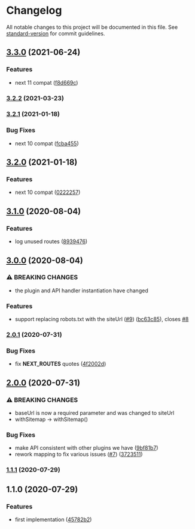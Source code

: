 # Changelog

All notable changes to this project will be documented in this file. See [standard-version](https://github.com/conventional-changelog/standard-version) for commit guidelines.

## [3.3.0](https://github.com/moxystudio/next-sitemaps-plugin/compare/v3.2.2...v3.3.0) (2021-06-24)


### Features

* next 11 compat ([f8d669c](https://github.com/moxystudio/next-sitemaps-plugin/commit/f8d669c8b37926a7451c47bc0ae8441d0648cb54))

### [3.2.2](https://github.com/moxystudio/next-sitemaps-plugin/compare/v3.2.1...v3.2.2) (2021-03-23)

### [3.2.1](https://github.com/moxystudio/next-sitemaps-plugin/compare/v3.2.0...v3.2.1) (2021-01-18)


### Bug Fixes

* next 10 compat ([fcba455](https://github.com/moxystudio/next-sitemaps-plugin/commit/fcba455400960c146e6a4bf089fd37efbd5a7af5))

## [3.2.0](https://github.com/moxystudio/next-sitemaps-plugin/compare/v3.1.0...v3.2.0) (2021-01-18)


### Features

* next 10 compat ([0222257](https://github.com/moxystudio/next-sitemaps-plugin/commit/0222257f732888e3e6741dbe93b02851f18e2a69))

## [3.1.0](https://github.com/moxystudio/next-sitemaps-plugin/compare/v3.0.0...v3.1.0) (2020-08-04)


### Features

* log unused routes ([8939476](https://github.com/moxystudio/next-sitemaps-plugin/commit/8939476b832193bd07eff70e55a9b3806a827f38))

## [3.0.0](https://github.com/moxystudio/next-sitemaps-plugin/compare/v2.0.1...v3.0.0) (2020-08-04)


### ⚠ BREAKING CHANGES

* the plugin and API handler instantiation have changed

### Features

* support replacing robots.txt with the siteUrl ([#9](https://github.com/moxystudio/next-sitemaps-plugin/issues/9)) ([bc63c85](https://github.com/moxystudio/next-sitemaps-plugin/commit/bc63c859c487453e5f451f076313d240a2d3f4fd)), closes [#8](https://github.com/moxystudio/next-sitemaps-plugin/issues/8)

### [2.0.1](https://github.com/moxystudio/next-sitemaps-plugin/compare/v2.0.0...v2.0.1) (2020-07-31)


### Bug Fixes

* fix __NEXT_ROUTES__ quotes ([4f2002d](https://github.com/moxystudio/next-sitemaps-plugin/commit/4f2002dd2af00243b07a68ecc71cef0561636b9b))

## [2.0.0](https://github.com/moxystudio/next-sitemaps-plugin/compare/v1.1.1...v2.0.0) (2020-07-31)


### ⚠ BREAKING CHANGES

* baseUrl is now a required parameter and was changed to siteUrl
* withSitemap -> withSitemap()

### Bug Fixes

* make API consistent with other plugins we have ([9bf81b7](https://github.com/moxystudio/next-sitemaps-plugin/commit/9bf81b750859862f8417547ce30b0cdf0c16c935))
* rework mapping to fix various issues ([#7](https://github.com/moxystudio/next-sitemaps-plugin/issues/7)) ([3723511](https://github.com/moxystudio/next-sitemaps-plugin/commit/372351141bd05544b5bd693bb3033dda7dd9ed1d))

### [1.1.1](https://github.com/moxystudio/next-sitemaps-plugin/compare/v1.1.0...v1.1.1) (2020-07-29)

## 1.1.0 (2020-07-29)


### Features

* first implementation ([45782b2](https://github.com/moxystudio/next-sitemaps-plugin/commit/45782b27d7b492847b5f9d81c08530ba30121c7c))
